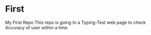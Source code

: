 # First
My First Repo
This repo is going to a Typing-Test web page to check Accuracy of user within a time. 
